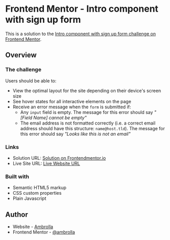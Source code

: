 # Frontend Mentor - Intro component with sign up form

This is a solution to the [Intro component with sign up form challenge on Frontend Mentor](https://www.frontendmentor.io/challenges/intro-component-with-signup-form-5cf91bd49edda32581d28fd1).

## Overview

### The challenge

Users should be able to:

- View the optimal layout for the site depending on their device's screen size
- See hover states for all interactive elements on the page
- Receive an error message when the `form` is submitted if:
  - Any `input` field is empty. The message for this error should say _"[Field Name] cannot be empty"_
  - The email address is not formatted correctly (i.e. a correct email address should have this structure: `name@host.tld`). The message for this error should say _"Looks like this is not an email"_

### Links

- Solution URL: [Solution on Frontendmentor.io](https://your-solution-url.com)
- Live Site URL: [Live Website URL](https://your-live-site-url.com)

### Built with

- Semantic HTML5 markup
- CSS custom properties
- Plain Javascript

## Author

- Website - [Ambrolla](https://ambrolla.io)
- Frontend Mentor - [@ambrolla](https://www.frontendmentor.io/profile/ambrolla)
